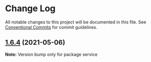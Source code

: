 # Change Log

All notable changes to this project will be documented in this file.
See [Conventional Commits](https://conventionalcommits.org) for commit guidelines.

## [1.6.4](https://github.com/AugustoPeralta/DemoApp/compare/v1.6.3...v1.6.4) (2021-05-06)

**Note:** Version bump only for package service
